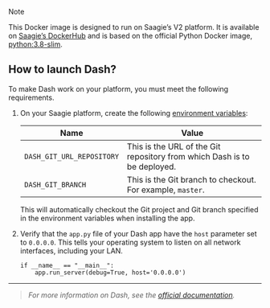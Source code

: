 > [!NOTE] 
> This Docker image is designed to run on Saagie’s V2 platform. It is available on <a href="https://hub.docker.com/r/saagie/dash" target="_blank">Saagie’s DockerHub</a> and is based on the official Python Docker image, <a href="https://hub.docker.com/_/python" target="_blank">python:3.8-slim</a>.

## How to launch Dash?

To make Dash work on your platform, you must meet the following requirements.

1. On your Saagie platform, create the following <a href="https://docs.saagie.io/user/latest/data-team/projects-module/projects/managing-environment-variables#creating-environment-variables" target="_blank">environment variables</a>:

   | Name                      | Value                                                                    | 
   |---------------------------|--------------------------------------------------------------------------|
   | `DASH_GIT_URL_REPOSITORY` | This is the URL of the Git repository from which Dash is to be deployed. |
   | `DASH_GIT_BRANCH`         | This is the Git branch to checkout.<br/>For example, `master`.           |

   This will automatically checkout the Git project and Git branch specified in the environment variables when installing the app.
2. Verify that the `app.py` file of your Dash app have the `host` parameter set to `0.0.0.0`. This tells your operating system to listen on all network interfaces, including your LAN.
    ```
    if __name__ == "__main__":
        app.run_server(debug=True, host='0.0.0.0')
    ```
***
> _For more information on Dash, see the <a href="https://www.dash.org/documentation/" target="_blank">official documentation</a>._


<!-- ## How to build the image in local?

### Using the Gradle Build 

This Gradle build is based on our [technology plugin](https://github.com/saagie/technologies-plugin). To build the image in local with it, follow the steps below.

1. Build the project. 
   1. Navigate to the root of the project.
   2. Run the following line of code:
      ```
      ./gradlew :dash:buildImage
      ```
2. **OPTIONAL**: Test the image by running the following line of code:
    ```
    ./gradlew :dash:testImage
    ```

### Using Docker Commands

To build the image in local with Docker commands, follow the steps below.

1. Navigate to the `dash-x.y` folder corresponding to your version, `technologies/app/dash/<version>`:
    ```bash
    cd dash-2.0
    ```
2. Run the following command:
    ```bash
    docker build -t saagie/dash:2.0.0 .
    ```

## How to run the image?

### On Saagie's Platform

This container is designed to run on Saagie’s platform. For more information, see our [SDK documentation](https://docs.saagie.io/user/latest/developer/sdk/).

### On Your Local Machine

You can also run this image outside Saagie. This use case can be useful mainly for development and testing. However, please note that we are unable to provide support for images that are run outside of your Saagie platform.

1. Run the following command. It will launch a Docker container with the Dash version and configurations that you want to use.
    ```bash
    docker run --rm -it -p 18050:8050 --name dash \
    -e SAAGIE_BASE_PATH=/ \
    -e DASH_GIT_URL_REPOSITORY=git@github.com:user/repo.git \
    saagie/dash:2.0.0
    ```
   Where:
   - Port `8050` must be mapped to the port you will use on the host side. Here, `18050`.
   - The `SAAGIE_BASE_PATH` environment variable is **mandatory**. It must be set to `/`. It is used to customize the access path to the app when it is behind a reverse proxy.
   - The `DASH_GIT_URL_REPOSITORY` environment variable is **mandatory**. It must be set to the name of the Git repository that contains the source code for your Dash app.
   - The `DASH_GIT_BRANCH` environment variable is **optional** and defaults to `master`. You can add it to specify a branch to checkout. -->